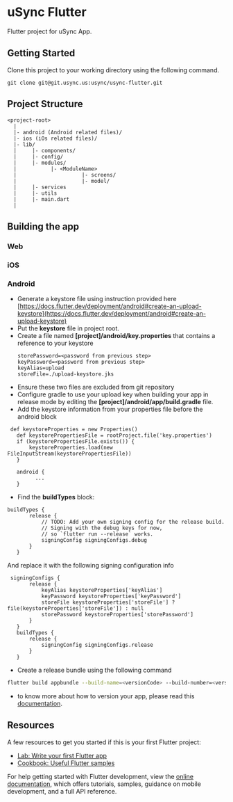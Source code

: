 # uSync Flutter

Flutter project for uSync App.

## Getting Started

Clone this project to your working directory using the following command.

```shell
git clone git@git.usync.us:usync/usync-flutter.git
```

##  Project Structure

```shell
<project-root>
  |
  |- android (Android related files)/
  |- ios (iOs related files)/
  |- lib/
  |     |- components/
  |     |- config/
  |     |- modules/
  |           |- <ModuleName>
  |                     |- screens/
  |                     |- model/
  |     |- services
  |     |- utils
  |     |- main.dart
  |
```

## Building the app

### Web

### iOS

### Android

- Generate a keystore file using instruction provided here [https://docs.flutter.dev/deployment/android#create-an-upload-keystore](https://docs.flutter.dev/deployment/android#create-an-upload-keystore)
- Put the **keystore** file in project root.
- Create a file named **[project]/android/key.properties** that contains a reference to your keystore
  ```
  storePassword=<password from previous step>
  keyPassword=<password from previous step>
  keyAlias=upload
  storeFile=./upload-keystore.jks
  ```
- Ensure these two files are excluded from git repository
- Configure gradle to use your upload key when building your app in release mode by editing the **[project]/android/app/build.gradle** file.
- Add the keystore information from your properties file before the android block

```
 def keystoreProperties = new Properties()
   def keystorePropertiesFile = rootProject.file('key.properties')
   if (keystorePropertiesFile.exists()) {
       keystoreProperties.load(new FileInputStream(keystorePropertiesFile))
   }

   android {
         ...
   }
```

- Find the **buildTypes** block:

```
buildTypes {
       release {
           // TODO: Add your own signing config for the release build.
           // Signing with the debug keys for now,
           // so `flutter run --release` works.
           signingConfig signingConfigs.debug
       }
   }
```

And replace it with the following signing configuration info

```
 signingConfigs {
       release {
           keyAlias keystoreProperties['keyAlias']
           keyPassword keystoreProperties['keyPassword']
           storeFile keystoreProperties['storeFile'] ? file(keystoreProperties['storeFile']) : null
           storePassword keystoreProperties['storePassword']
       }
   }
   buildTypes {
       release {
           signingConfig signingConfigs.release
       }
   }
```

- Create a release bundle using the following command

```sh
flutter build appbundle --build-name=<versionCode> --build-number=<versionCode>
```

- to know more about how to version your app, please read this [documentation](https://developer.android.com/studio/publish/versioning).



## Resources

A few resources to get you started if this is your first Flutter project:

- [Lab: Write your first Flutter app](https://docs.flutter.dev/get-started/codelab)
- [Cookbook: Useful Flutter samples](https://docs.flutter.dev/cookbook)

For help getting started with Flutter development, view the
[online documentation](https://docs.flutter.dev/), which offers tutorials,
samples, guidance on mobile development, and a full API reference.
